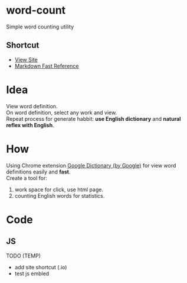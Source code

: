 # word-count
Simple word counting utility
## Shortcut
- [View Site](https://quangconglampart.github.io/word-count)
- [Markdown Fast Reference](https://guides.github.com/features/mastering-markdown/#examples)
# Idea
View word definition.<br>
On word definition, select any work and view.<br>
Repeat process for generate habbit: **use English dictionary** and **natural reflex with English**.
# How
Using Chrome extension [Google Dictionary (by Google)](https://chrome.google.com/webstore/detail/google-dictionary-by-goog/mgijmajocgfcbeboacabfgobmjgjcoja) for view word definitions easily and **fast**.<br>
Create a tool for:
1. work space for click, use html page.
2. counting English words for statistics.

# Code
## JS
<script src="https://ajax.googleapis.com/ajax/libs/jquery/3.4.0/jquery.min.js"></script>
<script src="myscripts.js"></script>



TODO (TEMP)
- add site shortcut (.io)
- test js embled